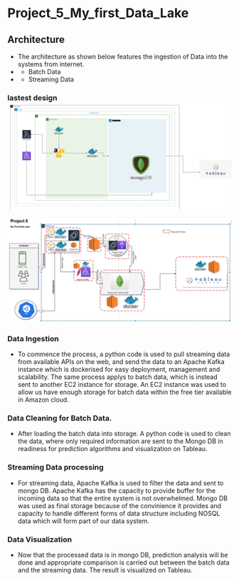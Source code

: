 # Project_5_My_first_Data_Lake
## Architecture
* The architecture as shown below features the ingestion of Data into the systems from internet.
* - Batch Data
* - Streaming Data

### lastest design ![Architecture](/pylab.jpg)
![Architecture](/datalake.png)

### Data Ingestion
* To commence the process, a python code is used to pull streaming data from available APIs on the web, and send the data to an Apache Kafka instance which is dockerised for easy deployment, management and scalability.
 The same process applys to batch data, which is instead sent to another EC2 instance for storage. An EC2 instance was used to allow us have enough storage for batch data within the free tier available in Amazon cloud.

### Data Cleaning for Batch Data.
* After loading the batch data into storage. A python code is used to clean the data, where only required information are sent to the Mongo DB in readiness for prediction        algorithms and visualization on Tableau.

### Streaming Data processing
* For streaming data, Apache Kafka is used to filter the data and sent to mongo DB. Apache Kafka has the capacity to provide buffer for the incoming data so that the entire       system is not overwhelmed. Mongo DB was used as final storage because of the convinience it provides and capacity to handle different forms of data structure including NOSQL     data which will form part of our data system.  

### Data Visualization
 * Now that the processed data is in mongo DB, prediction analysis will be done and appropriate comparison is carried out between the batch data and the streaming data. The        result is visualized on Tableau.
 

